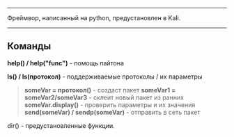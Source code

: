 ***
Фреймвор, написанный на python, предустановлен в Kali. 
***
## Команды

**help() / help("func")** - помощь пайтона

**ls() / ls(протокол)** - поддерживаемые протоколы / их параметры
>**someVar = протокол()** - создаст пакет
**someVar1 = someVar2/someVar3** - склеит новый пакет из ранних
**someVar.display()** - проверить параметры и их значения
**send(someVar) / sendp(someVar)** - отправить в сеть пакет

dir() - предустановленные функции.